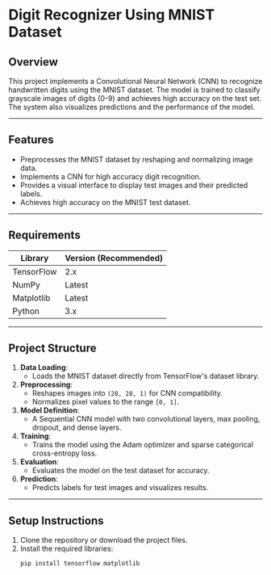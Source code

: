 # **Digit Recognizer Using MNIST Dataset**

## **Overview**
This project implements a Convolutional Neural Network (CNN) to recognize handwritten digits using the MNIST dataset. The model is trained to classify grayscale images of digits (0-9) and achieves high accuracy on the test set. The system also visualizes predictions and the performance of the model.

---

## **Features**
- Preprocesses the MNIST dataset by reshaping and normalizing image data.
- Implements a CNN for high accuracy digit recognition.
- Provides a visual interface to display test images and their predicted labels.
- Achieves high accuracy on the MNIST test dataset.

---

## **Requirements**
| Library        | Version (Recommended) |
|----------------|------------------------|
| TensorFlow     | 2.x                    |
| NumPy          | Latest                 |
| Matplotlib     | Latest                 |
| Python         | 3.x                    |

---

## **Project Structure**
1. **Data Loading**:
   - Loads the MNIST dataset directly from TensorFlow's dataset library.
2. **Preprocessing**:
   - Reshapes images into `(28, 28, 1)` for CNN compatibility.
   - Normalizes pixel values to the range `[0, 1]`.
3. **Model Definition**:
   - A Sequential CNN model with two convolutional layers, max pooling, dropout, and dense layers.
4. **Training**:
   - Trains the model using the Adam optimizer and sparse categorical cross-entropy loss.
5. **Evaluation**:
   - Evaluates the model on the test dataset for accuracy.
6. **Prediction**:
   - Predicts labels for test images and visualizes results.

---

## **Setup Instructions**
1. Clone the repository or download the project files.
2. Install the required libraries:
   ```bash
   pip install tensorflow matplotlib

